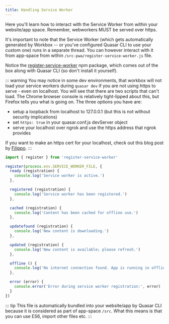 ```yaml
---
title: Handling Service Worker
---
```

Here you'll learn how to interact with the Service Worker from within your website/app space. Remember, webworkers MUST be served over https.

It's important to note that the Service Worker (which gets automatically generated by Workbox -- or you've configured Quasar CLI to use your custom one) runs in a separate thread. You can however interact with it from app-space from within `/src-pwa/register-service-worker.js` file.

Notice the [register-service-worker](https://github.com/yyx990803/register-service-worker) npm package, which comes out of the box along with Quasar CLI (so don't install it yourself).

::: warning
You may notice in some dev environments, that workbox will not load your service workers during `quasar dev` if you are not using https to serve - even on localhost. You will see that there are two scripts that can't load. The Chrome browser console is relatively tight-lipped about this, but Firefox tells you what is going on. The three options you have are: 
 - setup a loopback from localhost to 127.0.0.1 (but this is not without security implications)
 - set `https: true` in your quasar.conf.js devServer object
 - serve your localhost over ngrok and use the https address that ngrok provides
 
If you want to make an https cert for your localhost, check out this blog post by [Filippo](https://blog.filippo.io/mkcert-valid-https-certificates-for-localhost/).
:::

```js
import { register } from 'register-service-worker'

register(process.env.SERVICE_WORKER_FILE, {
  ready (registration) {
    console.log('Service worker is active.')
  },

  registered (registration) {
    console.log('Service worker has been registered.')
  },

  cached (registration) {
    console.log('Content has been cached for offline use.')
  },

  updatefound (registration) {
    console.log('New content is downloading.')
  },

  updated (registration) {
    console.log('New content is available; please refresh.')
  },

  offline () {
    console.log('No internet connection found. App is running in offline mode.')
  },

  error (error) {
    console.error('Error during service worker registration:', error)
  }
})
```

::: tip
This file is automatically bundled into your website/app by Quasar CLI because it is considered as part of app-space `/src`. What this means is that you can use ES6, import other files etc.
:::
